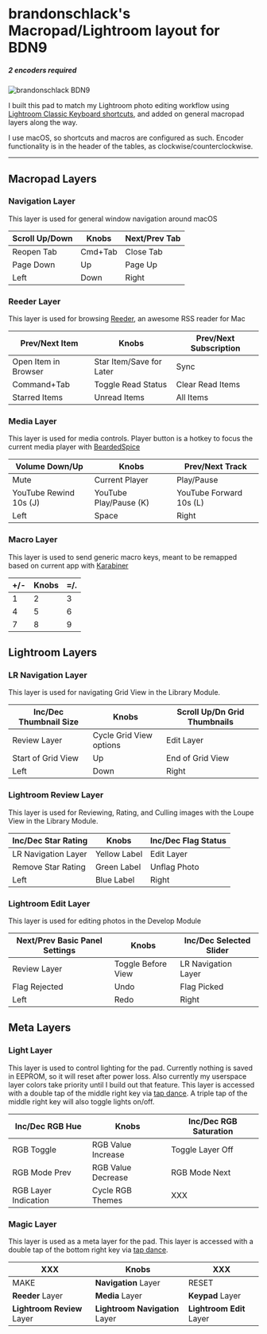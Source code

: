 # brandonschlack's Macropad/Lightroom layout for BDN9
##### 2 encoders required

![brandonschlack BDN9](https://i.imgur.com/pai9M0m.jpg)

I built this pad to match my Lightroom photo editing workflow using
[Lightroom Classic Keyboard shortcuts](https://helpx.adobe.com/lightroom-classic/help/keyboard-shortcuts.html), and added on general macropad layers along the way.

I use macOS, so shortcuts and macros are configured as such. Encoder functionality is in the header of the tables, as clockwise/counterclockwise.

---

## Macropad Layers

### Navigation Layer
This layer is used for general window navigation around macOS

| Scroll Up/Down | **Knobs** | Next/Prev Tab |
| --- | --- | --- |
| Reopen Tab | Cmd+Tab | Close Tab |
| Page Down | Up | Page Up |
| Left | Down | Right |


### Reeder Layer
This layer is used for browsing [Reeder](https://reederapp.com/), an awesome RSS reader for Mac

| Prev/Next Item | **Knobs** | Prev/Next Subscription |
| --- | --- | --- |
| Open Item in Browser | Star Item/Save for Later | Sync  |
| Command+Tab | Toggle Read Status | Clear Read Items |
| Starred Items | Unread Items | All Items |


### Media Layer
This layer is used for media controls. Player button is a hotkey to focus the current media player with [BeardedSpice](https://beardedspice.github.io/)

| Volume Down/Up | **Knobs** | Prev/Next Track |
| --- | --- | --- |
| Mute | Current Player | Play/Pause |
| YouTube Rewind 10s (J) | YouTube Play/Pause (K) | YouTube Forward 10s (L) |
| Left | Space | Right |


### Macro Layer
This layer is used to send generic macro keys, meant to be remapped based on current app with [Karabiner](https://pqrs.org/osx/karabiner/)

| +/- | **Knobs** | =/. |
| --- | --- | --- |
| 1 | 2 | 3 |
| 4 | 5 | 6 |
| 7 | 8 | 9 |


## Lightroom Layers

### LR Navigation Layer
This layer is used for navigating Grid View in the Library Module.

| Inc/Dec Thumbnail Size | **Knobs** | Scroll Up/Dn Grid Thumbnails |
| --- | --- | --- |
| Review Layer | Cycle Grid View options | Edit Layer |
| Start of Grid View | Up | End of Grid View |
| Left | Down | Right |


### Lightroom Review Layer
This layer is used for Reviewing, Rating, and Culling images with the Loupe View in the Library Module.

| Inc/Dec Star Rating | **Knobs** | Inc/Dec Flag Status |
| --- | --- | --- |
| LR Navigation Layer | Yellow Label | Edit Layer |
| Remove Star Rating | Green Label | Unflag Photo |
| Left | Blue Label | Right |


### Lightroom Edit Layer
This layer is used for editing photos in the Develop Module

| Next/Prev Basic Panel Settings | **Knobs** | Inc/Dec Selected Slider |
| --- | --- | --- |
| Review Layer | Toggle Before View | LR Navigation Layer  |
| Flag Rejected | Undo | Flag Picked |
| Left | Redo | Right |


## Meta Layers

### Light Layer
This layer is used to control lighting for the pad. Currently nothing is saved in EEPROM, so it will reset after power loss. Also currently my userspace layer colors take priority until I build out that feature. This layer is accessed with a double tap of the middle right key via [tap dance](https://docs.qmk.fm/#/feature_tap_dance). A triple tap of the middle right key will also toggle lights on/off.

| Inc/Dec RGB Hue | **Knobs** | Inc/Dec RGB Saturation |
| --- | --- | --- |
| RGB Toggle | RGB Value Increase | Toggle Layer Off |
| RGB Mode Prev | RGB Value Decrease | RGB Mode Next |
| RGB Layer Indication | Cycle RGB Themes | XXX |


### Magic Layer
This layer is used as a meta layer for the pad. This layer is accessed with a double tap of the bottom right key via [tap dance](https://docs.qmk.fm/#/feature_tap_dance).

| XXX | **Knobs** | XXX |
| --- | --- | --- |
| MAKE | **Navigation** Layer | RESET |
| **Reeder** Layer | **Media** Layer | **Keypad** Layer |
| **Lightroom Review** Layer | **Lightroom Navigation** Layer | **Lightroom Edit** Layer |

